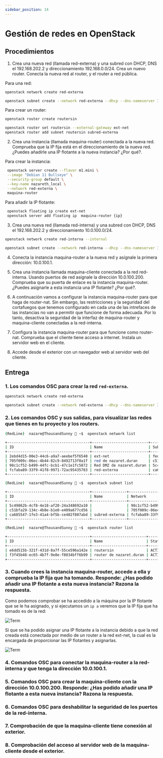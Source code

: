 ```yaml
---
sidebar_position: 14
---
```



# Gestión de redes en OpenStack

## Procedimientos

1. Crea una nueva red (llamada red-externa) y una subred con DHCP, DNS el 192.168.202.2 y direccionamiento 192.168.0.0/24. Crea un nuevo router. Conecta la nueva red al router, y el router a red pública.

Para una red:

```bash
openstack network create red-externa

openstack subnet create --network red-externa --dhcp --dns-nameserver 192.168.202.2 --subnet-range 192.168.0.0/24 subred-externa
```

Para crear un router:

```bash
openstack router create routersin

openstack router set routersin --external-gateway ext-net
openstack router add subnet routersin subred-externa
```


2. Crea una instancia (llamada maquina-router) conectada a la nueva red. Comprueba que la IP fija está en el direccionamiento de la nueva red. ¿Puedes añadirle una IP flotante a la nueva instancia? ¿Por qué?.

Para crear la instancia:

```bash
 openstack server create --flavor m1.mini \
 --image "Debian 11 Bullseye" \
 --security-group default \
 --key-name nazareth_local \
 --network red-externa \
 maquina-router
```

Para añadir la IP flotante:

```bash
 openstack floating ip create ext-net
 openstack server add floating ip  maquina-router {ip}
 ```


3. Crea una nueva red (llamada red-interna) y una subred con DHCP, DNS el 192.168.202.2 y direccionamiento 10.0.100.0/24.

 ```bash
openstack network create red-interna --internal

openstack subnet create --network red-interna --dhcp --dns-nameserver 192.168.202.2 --subnet-range 10.0.100.0/24 subred-interno
 ```


4. Conecta la instancia maquina-router a la nueva red y asígnale la primera dirección: 10.0.100.1.

5. Crea una instancia llamada maquina-cliente conectada a la red red-interna. Usando puertos de red asígnale la dirección 10.0.100.200. Comprueba que su puerta de enlace es la instancia maquina-router. ¿Puedes asignarle a esta instancia una IP flotante? ¿Por qué?.

6. A continuación vamos a configurar la instancia maquina-router para que haga de router-nat. Sin embargo, las restricciones y la seguridad del cortafuegos que tenemos configurado en cada una de las intrefaces de las instancias no van a permitir que funcione de forma adecuada. Por lo tanto, desactiva la seguridad de la interfaz de maquina-router y maquina-cliente conectadas a la red-interna.

7. Configura la instancia maquina-router para que funcione como router-nat. Comprueba que el cliente tiene acceso a internet. Instala un servidor web en el cliente.

8. Accede desde el exterior con un navegador web al servidor web del cliente.


## Entrega

### 1. Los comandos OSC para crear la red `red-externa`.

```bash
openstack network create red-externa

openstack subnet create --network red-externa --dhcp --dns-nameserver 192.168.202.2 --subnet-range 192.168.0.0/24 subred-externa
```


### 2. Los comandos OSC y sus salidas, para visualizar las redes que tienes en tu proyecto y los routers.

```bash
(RedLine)  nazare@ThousandSunny  ~$  openstack network list

+--------------------------------------+--------------------------+--------------------------------------+
| ID                                   | Name                     | Subnets                              |
+--------------------------------------+--------------------------+--------------------------------------+
| 2ebd4d15-00e3-44c6-a9a7-aeebef5f6540 | ext-net                  | fedce2ca-083e-4df8-bf1c-abbf4ab19cd1 |
| 705f009c-06ec-4b44-82c9-8492713f0a1f | red de nazaret.duran     | c51bfa29-134c-4b8e-b1e0-e409a677cd56 |
| 98c1cf52-b499-44fc-bcb1-47c1e1fc5872 | Red DMZ de nazaret.duran | 5c49862b-4cf8-4e18-af20-24a348692a10 |
| fcfaba89-33f9-41f8-9971-72ac95435783 | red-externa              | ca685547-1fe3-41a4-bf5b-ce402f807abd |
+--------------------------------------+--------------------------+--------------------------------------+

(RedLine)  nazare@ThousandSunny  ~$  openstack subnet list

+--------------------------------------+----------------+--------------------------------------+----------------+
| ID                                   | Name           | Network                              | Subnet         |
+--------------------------------------+----------------+--------------------------------------+----------------+
| 5c49862b-4cf8-4e18-af20-24a348692a10 |                | 98c1cf52-b499-44fc-bcb1-47c1e1fc5872 | 172.16.0.0/16  |
| c51bfa29-134c-4b8e-b1e0-e409a677cd56 |                | 705f009c-06ec-4b44-82c9-8492713f0a1f | 10.0.0.0/24    |
| ca685547-1fe3-41a4-bf5b-ce402f807abd | subred-externa | fcfaba89-33f9-41f8-9971-72ac95435783 | 192.168.0.0/24 |
+--------------------------------------+----------------+--------------------------------------+----------------+

(RedLine)  nazare@ThousandSunny  ~$  openstack router list

+--------------------------------------+-------------------------+--------+-------+----------------------------------+
| ID                                   | Name                    | Status | State | Project                          |
+--------------------------------------+-------------------------+--------+-------+----------------------------------+
| e6dd515b-321f-431d-8a7f-55ce596a142e | routersin               | ACTIVE | UP    | cdb0ff7eeae74b1cbb06e4c476c52889 |
| f3f45b48-ec65-4b7f-9e8e-f8034bff6b99 | router de nazaret.duran | ACTIVE | UP    | cdb0ff7eeae74b1cbb06e4c476c52889 |
+--------------------------------------+-------------------------+--------+-------+----------------------------------+
```


### 3. Cuando crees la instancia maquina-router, accede a ella y comprueba la IP fija que ha tomando. Responde: ¿Has podido añadir una IP flotante a esta nueva instancia? Razona la respuesta.

Como podemos comprobar se ha accedido a la máquina por la IP flotante que se le ha asignado, y si ejecutamos un `ip a` veremos que la IP fija que ha tomado es de la red:  

![Term](/img/SRI+HLC/taller2SRI4-3.png)

Sí que se ha podido asignar una IP flotante a la instancia debido a que la red creada está conectada por medio de un router a la red ext-net, la cual es la encargada de proporcionar las IP flotantes y asignarlas.

![Term](/img/SRI+HLC/taller2SRI4-4.png)


### 4. Comandos OSC para conectar la maquina-router a la red-interna y que tenga la dirección 10.0.100.1.



### 5. Comandos OSC para crear la maquina-cliente con la dirección 10.0.100.200. Responde: ¿Has podido añadir una IP flotante a esta nueva instancia? Razona la respuesta.



### 6. Comandos OSC para deshabilitar la seguridad de los puertos de la red-interna.



### 7. Comprobación de que la maquina-cliente tiene conexión al exterior.



### 8. Comprobación del acceso al servidor web de la maquina-cliente desde el exterior.



